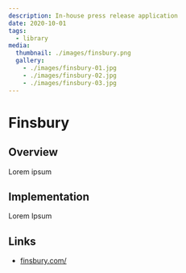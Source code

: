 ```yaml
---
description: In-house press release application
date: 2020-10-01
tags:
  - library
media:
  thumbnail: ./images/finsbury.png
  gallery:
    - ./images/finsbury-01.jpg
    - ./images/finsbury-02.jpg
    - ./images/finsbury-03.jpg
---
```


# Finsbury

## Overview

Lorem ipsum

## Implementation

Lorem Ipsum

## Links

- [finsbury.com/](http://finsbury.com/)

